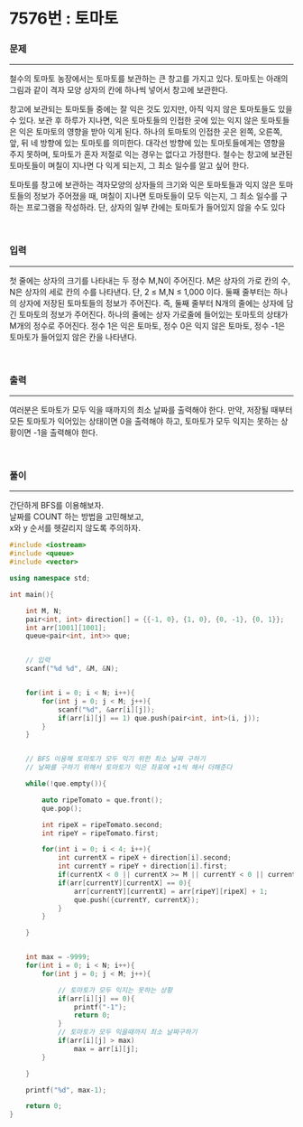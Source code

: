 7576번 : 토마토
=============

### 문제
***
철수의 토마토 농장에서는 토마토를 보관하는 큰 창고를 가지고 있다. 토마토는 아래의 그림과 같이 격자 모양 상자의 칸에 하나씩 넣어서 창고에 보관한다.

창고에 보관되는 토마토들 중에는 잘 익은 것도 있지만, 아직 익지 않은 토마토들도 있을 수 있다. 보관 후 하루가 지나면, 익은 토마토들의 인접한 곳에 있는 익지 않은 토마토들은 익은 토마토의 영향을 받아 익게 된다. 하나의 토마토의 인접한 곳은 왼쪽, 오른쪽, 앞, 뒤 네 방향에 있는 토마토를 의미한다. 대각선 방향에 있는 토마토들에게는 영향을 주지 못하며, 토마토가 혼자 저절로 익는 경우는 없다고 가정한다. 철수는 창고에 보관된 토마토들이 며칠이 지나면 다 익게 되는지, 그 최소 일수를 알고 싶어 한다.

토마토를 창고에 보관하는 격자모양의 상자들의 크기와 익은 토마토들과 익지 않은 토마토들의 정보가 주어졌을 때, 며칠이 지나면 토마토들이 모두 익는지, 그 최소 일수를 구하는 프로그램을 작성하라. 단, 상자의 일부 칸에는 토마토가 들어있지 않을 수도 있다

<br>

### 입력
***

첫 줄에는 상자의 크기를 나타내는 두 정수 M,N이 주어진다. M은 상자의 가로 칸의 수, N은 상자의 세로 칸의 수를 나타낸다. 단, 2 ≤ M,N ≤ 1,000 이다. 둘째 줄부터는 하나의 상자에 저장된 토마토들의 정보가 주어진다. 즉, 둘째 줄부터 N개의 줄에는 상자에 담긴 토마토의 정보가 주어진다. 하나의 줄에는 상자 가로줄에 들어있는 토마토의 상태가 M개의 정수로 주어진다. 정수 1은 익은 토마토, 정수 0은 익지 않은 토마토, 정수 -1은 토마토가 들어있지 않은 칸을 나타낸다.

<br>

### 출력
***

여러분은 토마토가 모두 익을 때까지의 최소 날짜를 출력해야 한다. 만약, 저장될 때부터 모든 토마토가 익어있는 상태이면 0을 출력해야 하고, 토마토가 모두 익지는 못하는 상황이면 -1을 출력해야 한다.

<br>

### 풀이
***

간단하게 BFS를 이용해보자.  
날짜를 COUNT 하는 방법을 고민해보고,  
x와 y 순서를 헷갈리지 않도록 주의하자.  


```c++
#include <iostream>
#include <queue>
#include <vector>

using namespace std;

int main(){

	int M, N;
	pair<int, int> direction[] = {{-1, 0}, {1, 0}, {0, -1}, {0, 1}};
	int arr[1001][1001];
	queue<pair<int, int>> que;


	// 입력
	scanf("%d %d", &M, &N);


	for(int i = 0; i < N; i++){
		for(int j = 0; j < M; j++){
			scanf("%d", &arr[i][j]);
			if(arr[i][j] == 1) que.push(pair<int, int>(i, j));
		}
	}


	// BFS 이용해 토마토가 모두 익기 위한 최소 날짜 구하기
	// 날짜를 구하기 위해서 토마토가 익은 좌표에 +1씩 해서 더해준다

	while(!que.empty()){

		auto ripeTomato = que.front();
		que.pop();

		int ripeX = ripeTomato.second;
		int ripeY = ripeTomato.first;

		for(int i = 0; i < 4; i++){
			int currentX = ripeX + direction[i].second;
			int currentY = ripeY + direction[i].first;
			if(currentX < 0 || currentX >= M || currentY < 0 || currentY >= N) continue;
			if(arr[currentY][currentX] == 0){
				arr[currentY][currentX] = arr[ripeY][ripeX] + 1;
				que.push({currentY, currentX});
			}
		}

	}


	int max = -9999;
	for(int i = 0; i < N; i++){
		for(int j = 0; j < M; j++){

			// 토마토가 모두 익지는 못하는 상황
			if(arr[i][j] == 0){
				printf("-1");
				return 0;
			}
			// 토마토가 모두 익을때까지 최소 날짜구하기
			if(arr[i][j] > max)
				max = arr[i][j];
		}

	}

	printf("%d", max-1);

    return 0;
}

```
